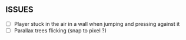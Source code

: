 ## ISSUES

- [ ] Player stuck in the air in a wall when jumping and pressing against it
- [ ] Parallax trees flicking (snap to pixel ?)
